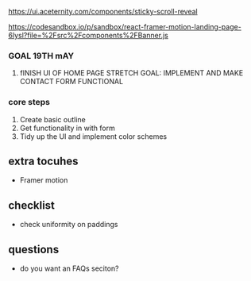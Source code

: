 https://ui.aceternity.com/components/sticky-scroll-reveal

https://codesandbox.io/p/sandbox/react-framer-motion-landing-page-6lysl?file=%2Fsrc%2Fcomponents%2FBanner.js 



### GOAL 19TH mAY
1. fINISH UI OF HOME PAGE 
STRETCH GOAL: IMPLEMENT AND MAKE CONTACT FORM FUNCTIONAL

### core steps

1. Create basic outline
2. Get functionality in with form 
3. Tidy up the UI and implement color schemes 


## extra tocuhes

- Framer motion

## checklist 

- check uniformity on paddings 


## questions

- do you want an FAQs seciton? 




